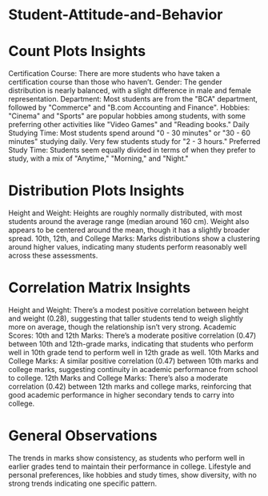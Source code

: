 # Student-Attitude-and-Behavior

# Count Plots Insights
Certification Course: There are more students who have taken a certification course than those who haven’t.
Gender: The gender distribution is nearly balanced, with a slight difference in male and female representation.
Department: Most students are from the "BCA" department, followed by "Commerce" and "B.com Accounting and Finance".
Hobbies: "Cinema" and "Sports" are popular hobbies among students, with some preferring other activities like "Video Games" and "Reading books."
Daily Studying Time: Most students spend around "0 - 30 minutes" or "30 - 60 minutes" studying daily. Very few students study for "2 - 3 hours."
Preferred Study Time: Students seem equally divided in terms of when they prefer to study, with a mix of "Anytime," "Morning," and "Night."
# Distribution Plots Insights
Height and Weight: Heights are roughly normally distributed, with most students around the average range (median around 160 cm). Weight also appears to be centered around the mean, though it has a slightly broader spread.
10th, 12th, and College Marks: Marks distributions show a clustering around higher values, indicating many students perform reasonably well across these assessments.
# Correlation Matrix Insights
Height and Weight: There’s a modest positive correlation between height and weight (0.28), suggesting that taller students tend to weigh slightly more on average, though the relationship isn’t very strong.
Academic Scores:
10th and 12th Marks: There’s a moderate positive correlation (0.47) between 10th and 12th-grade marks, indicating that students who perform well in 10th grade tend to perform well in 12th grade as well.
10th Marks and College Marks: A similar positive correlation (0.47) between 10th marks and college marks, suggesting continuity in academic performance from school to college.
12th Marks and College Marks: There’s also a moderate correlation (0.42) between 12th marks and college marks, reinforcing that good academic performance in higher secondary tends to carry into college.
# General Observations
The trends in marks show consistency, as students who perform well in earlier grades tend to maintain their performance in college.
Lifestyle and personal preferences, like hobbies and study times, show diversity, with no strong trends indicating one specific pattern.
